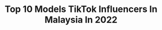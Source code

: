 ---
title: Top 10 Models TikTok Influencers In Malaysia In 2022
description: >-
  Find top models TikTok influencers in Malaysia in 2022. Most popular hashtags: #duet #fyp #foryou #trending.
platform: TikTok
hits: 14
text_top: Discover the best TikTok profiles on inBeat.
text_bottom: Our database holds 14 TikTok influencers like this in Malaysia for you to work with.
profiles:
  - username: "fizi_sauti"
    fullname: >-
      fizi sauti
    bio: >-
      open paid review Top 10 Mr.Hero Kelantan 2019 part time model
    location: "Malaysia"
    followers: 334400
    engagement: 856
    commentsToLikes: 0.070540
    id: ckdtkr54pymk00j23ucvsik6d
    verified: false
    hashtags: "#topmodelkelantan2020"
  - username: "zahrin87"
    fullname: >-
      Zahrin yunus
    bio: >-
      Top 3 Mr. Hero Kelantan 2019 PART TIME MODEL FZR PRODUCTION OPEN FOR PAID REVIEW
    location: "Malaysia"
    followers: 468900
    engagement: 782
    commentsToLikes: 0.034680
    id: ckdt0ms6wrn0f0j23yz0oxqch
    verified: false
    hashtags: "#headdancechallenge, #demicawhiteninglotion, #duet, #mustang"
  - username: "nadiachang3030"
    fullname: >-
      Nadia Chang_Official
    bio: >-
      I’M AUTHENTIC😉 Ex Model | Video Creator |🎵❤️| 🇲🇾 IG: @Nadiachang_Official
    location: "Malaysia"
    followers: 393500
    engagement: 1242
    commentsToLikes: 0.027531
    id: ck9eix8zkzmqo0j78qnrj445t
    verified: false
    hashtags: "#iqiyistyle, #fyp, #trending, #magiccoolingmagicnowmy"
  - username: "mizzarazak20"
    fullname: >-
      Mizza Razak
    bio: >-
      🎬Freelance model/TVC 🇲🇾 🇯🇵 🇹🇭 🏝 🌊 💕
    location: "Malaysia"
    followers: 45800
    engagement: 725
    commentsToLikes: 0.018230
    id: ckdbz9oqoewri0j23boc5zajd
    verified: false
    hashtags: "#fyp, #tiktokviral, #foryou, #innisfree"
  - username: "vishnu_appzz"
    fullname: >-
      Vishnu Appzz
    bio: >-
      ♥️ KL 11 ♥️ ❤️Wanderlust ✌🏻 പ്രണയം യാത്രകളോട് 💕 💚 Green_Bae 💚 💕
    location: "Malaysia"
    followers: 15700
    engagement: 1304
    commentsToLikes: 0.013554
    id: ckbkfycx677rg0j23dk8oqd4r
    verified: false
    hashtags: "#bikelover, #duet, #ishttam, #fzlover"
  - username: "1201kiirtana"
    fullname: >-
      🤣KiRtAnA-1201🤣
    bio: >-
      🔥Love without Limit❤️✨December 1st🥳✨•*||🇲🇾✨2️⃣0️⃣✨🔯☮️💟||*FolloW mOre👇🏻
    location: "Malaysia"
    followers: 402600
    engagement: 1280
    commentsToLikes: 0.000000
    id: cka87b4tk63970i78xohi0x2o
    verified: false
    hashtags: "#1201kirtana, #love, #foryou, #goodmorning"
  - username: "benishsonu777"
    fullname: >-
      Benish inayat💕💞
    bio: >-
      Benish Sonu🧡 D/O 20 July😘 IG @smartybenish R-ship single😍 #benishfam model❤️
    location: "Malaysia"
    followers: 309700
    engagement: 1547
    commentsToLikes: 0.035235
    id: ck8semzlmkge80j78opbg9ixd
    verified: false
    hashtags: "#duet, #foryoupage, #viral, #illu"
  - username: "waka1234"
    fullname: >-
      Chacha Cha
    bio: >-
      Tyfcrew
    location: "Malaysia"
    followers: 16800
    engagement: 1808
    commentsToLikes: 0.086823
    id: ckbep20465oyy0j230cp3e2j5
    verified: false
    hashtags: "#duet, #modelface, #tiktoktrends2018sticker"
  - username: "sab0827"
    fullname: >-
      Sabrina 🥀
    bio: >-
      日常生活都在 IG 🌙 点击链接 多多关注➕ IG-sabrina_thyye
    location: "Malaysia"
    followers: 300900
    engagement: 1330
    commentsToLikes: 0.023740
    id: ck80oduvkh50c0j78ggpx9toc
    verified: false
    hashtags: "#tiktokmalaysia, #foryou, #fyp, #dance"
  - username: "mr.guy97"
    fullname: >-
      mr.guy97
    bio: >-
      Hi 👋 Mr.Guy97 official account ✅ 23 | MY Don't forget to follow my IG as well ❤
    location: "Malaysia"
    followers: 263600
    engagement: 1109
    commentsToLikes: 0.017049
    id: ck9slq8cof8lg0j78fwjxs4gv
    verified: false
    hashtags: "#stitch, #headdancechallenge, #duet, #watchmeglow"
---